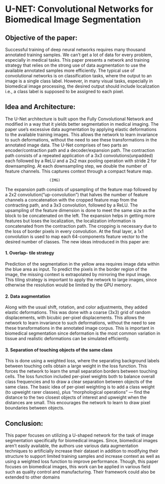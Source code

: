 
# U-NET: Convolutional Networks for Biomedical Image Segmentation
## Objective of the paper:
Successful training of deep neural networks requires many thousand annotated 
training samples. We can’t get a lot of data for every problem, especially in 
medical tasks. This paper presents a network and training strategy that relies on 
the strong use of data augmentation to use the available annotated samples more 
efficiently.
The typical use of convolutional networks is on classification tasks, where the 
output to an image is a single class label. However, in many visual tasks, 
especially in biomedical image processing, the desired output should 
include localization i.e., a class label is supposed to be assigned to each pixel. 
## Idea and Architecture:
The U-Net architecture is built upon the Fully Convolutional Network and 
modified in a way that it yields better segmentation in medical imaging. The 
paper use’s excessive data augmentation by applying elastic deformations to the 
available training images. This allows the network to learn invariance to such 
deformations, without the need to see these transformations in the annotated 
image data.
The U-Net comprises of two parts an encoder/contraction path and a 
decoder/expansion path. The contraction path consists of a repeated application 
of a 3x3 convolutions(unpadded) each followed by a ReLU and a 2x2 max 
pooling operation with stride 2 for downsampling. At each downsampling step, 
we double the number of feature channels. This captures context through a 
compact feature map.

                        (IMG)


The expansion path consists of upsampling of the feature map followed by a 2x2 
convolution(“up-convolution”) that halves the number of feature channels a 
concatenation with the cropped feature map from the contracting path, and a 3x3 
convolution, followed by a ReLU. The upsampling of the feature dimension is 
done to meet the same size as the block to be concatenated on the left. The 
expansion helps in getting more features but loses the localization, the 
localization information is concatenated from the contraction path.
The cropping is necessary due to the loss of border pixels in every convolution. 
At the final layer, a 1x1 convolution is used to map each 64-components feature 
vector to the desired number of classes. The new ideas introduced in this paper 
are:
#### 1. Overlap- tile strategy
Prediction of the segmentation in the yellow area requires image data within the 
blue area as input. To predict the pixels in the border region of the image, the 
missing context is extrapolated by mirroring the input image. This tiling 
strategy is important to apply the network to large images, since otherwise the 
resolution would be limited by the GPU memory.
#### 2. Data augmentation
Along with the usual shift, rotation, and color adjustments, they added elastic 
deformations. This was done with a coarse (3x3) grid of random displacements, 
with bicubic per-pixel displacements. This allows the network to learn 
invariance to such deformations, without the need to see these transformations in 
the annotated image corpus. This is important in biomedical segmentation since 
deformation is the most common variation in tissue and realistic deformations 
can be simulated efficiently.
#### 3. Separation of touching objects of the same class
This is done using a weighted loss, where the separating background labels 
between touching cells obtain a large weight in the loss function. This forces the 
network to learn the small separation borders between touching cells. The loss 
function included per-pixel weights both to balance overall class frequencies and 
to draw a clear separation between objects of the same class. The basic idea of 
per-pixel weighting is to add a class weight (to upweight rarer classes), plus 
“morphological operations” — find the distance to the two closest objects of 
interest and upweight when the distances are small. This encourages the network 
to learn to draw pixel boundaries between objects.
## Conclusion:
This paper focuses on utilizing a U-shaped network for the task of image 
segmentation specifically for biomedical images. Since, biomedical images 
aren’t easily available, the authors use various data augmentation techniques to 
artificially increase their dataset in addition to modifying their structure to 
support limited training samples and increase context as well as using a weighted 
loss function to improve performance. Though, this paper focuses on biomedical 
images, this work can be applied in various field such as quality control and 
manufacturing. Their framework could also be extended to other domains

